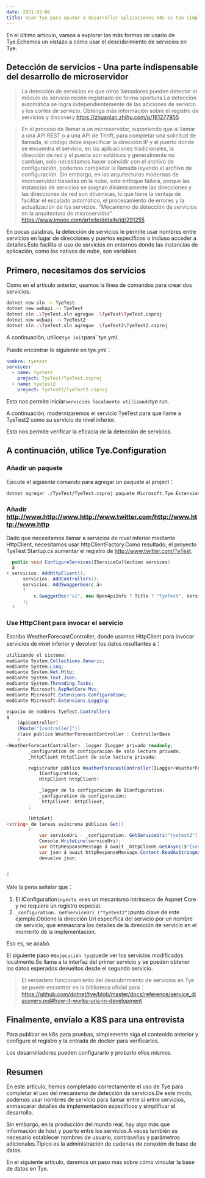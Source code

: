 ```yaml
---
date: 2021-02-06
title: Usar Tye para ayudar a desarrollar aplicaciones k8s es tan simple como eso (II)
---
```


En el último artículo, vamos a explorar las más formas de usarlo de Tye.Echemos un vistazo a cómo usar el descubrimiento de servicios en Tye.

<!-- more -->

<!-- md Header-Newbe-Claptrap.md -->

## Detección de servicios - Una parte indispensable del desarrollo de microservidor

> La detección de servicios es que otros llamadores pueden detectar el módulo de servicio recién registrado de forma oportuna.La detección automática se logra independientemente de las adiciones de servicio y los cortes de servicio. Obtenga más información sobre el registro de servicios y discovery <https://zhuanlan.zhihu.com/p/161277955>

> En el proceso de llamar a un microservidor, suponiendo que al llamar a una API REST o a una API de Thrift, para completar una solicitud de llamada, el código debe especificar la dirección IP y el puerto donde se encuentra el servicio, en las aplicaciones tradicionales, la dirección de red y el puerto son estáticos y generalmente no cambian, solo necesitamos hacer coincidir con el archivo de configuración, podemos completar la llamada leyendo el archivo de configuración. Sin embargo, en las arquitecturas modernas de microservidor basadas en la nube, este enfoque fallará, porque las instancias de servicios se asignan dinámicamente las direcciones y las direcciones de red son dinámicas, lo que tiene la ventaja de facilitar el escalado automático, el procesamiento de errores y la actualización de los servicios. "Mecanismo de detección de servicios en la arquitectura de microservidor" <https://www.imooc.com/article/details/id/291255>

En pocas palabras, la detección de servicios le permite usar nombres entre servicios en lugar de direcciones y puertos específicos o incluso acceder a detalles.Esto facilita el uso de servicios en entornos donde las instancias de aplicación, como los nativos de nube, son variables.

## Primero, necesitamos dos servicios

Como en el artículo anterior, usamos la línea de comandos para crear dos servicios.

```bash
dotnet new sln -n TyeTest
dotnet new webapi -n TyeTest
dotnet sln .\TyeTest.sln agregue .\TyeTest\TyeTest.csproj
dotnet new webapi -n TyeTest2
dotnet sln .\TyeTest.sln agregue .\TyeTest2\TyeTest2.csproj
```

A continuación, utilice`tye init`para``tye.yml.

Puede encontrar lo siguiente en tye.yml：

```yml
nombre: tyetest
services:
  - name: tyetest
    project: TyeTest/TyeTest.csproj
  - name: tyetest2
    project: TyeTest2/TyeTest2.csproj
```

Esto nos permite iniciar`servicios localmente utilizando`tye run.

A continuación, modernizaremos el servicio TyeTest para que llame a TyeTest2 como su servicio de nivel inferior.

Esto nos permite verificar la eficacia de la detección de servicios.

## A continuación, utilice Tye.Configuration

### Añadir un paquete

Ejecute el siguiente comando para agregar un paquete al project：

```bash
dotnet agregar ./TyeTest/TyeTest.csproj paquete Microsoft.Tye.Extensions.Configuration --version 0.6.0-alpha.21070.5
```

### Añadir http://www.http://www.http://www.twitter.com/http://www.http://www.http

Dado que necesitamos llamar a servicios de nivel inferior mediante HttpClient, necesitamos usar httpClientFactory.Como resultado, el proyecto TyeTest Startup.cs aumentar el registro de http://www.twitter.com/TyTest.

```csharp
  public void ConfigureServices(IServiceCollection services)
  á
+ servicios. AddHttpClient();
      servicios. AddControllers();
      servicios. AddSwaggerGen(c á>
      ?
          c.SwaggerDoc("v1", new OpenApiInfo ? Title ? "TyeTest", Version ? "v1" ? ;
      );
  ?
```

### Use HttpClient para invocar el servicio

Escriba WeatherForecastController, donde usamos HttpClient para invocar servicios de nivel inferior y devolver los datos resultantes a：

```cs
utilizando el sistema;
mediante System.Collections.Generic;
mediante System.Linq;
mediante System.Net.Http;
mediante System.Text.Json;
mediante System.Threading.Tasks;
mediante Microsoft.AspNetCore.Mvc;
mediante Microsoft.Extensions.Configuration;
mediante Microsoft.Extensions.Logging;

espacio de nombres TyeTest.Controllers
á
    [ApiController]
    [Route("[controller]")]
    clase pública WeatherForecastController : ControllerBase
    ?
<WeatherForecastController> _logger ILogger privado readonly;
        _configuration de configuración de solo lectura privada;
        _httpClient HttpClient de solo lectura privada;

        registrador público WeatherForecastController(ILogger<WeatherForecastController> , configuración de configuración de
            IConfiguration,
            HttpClient httpClient)

            _logger de la configuración de IConfiguration;
            _configuration de configuración;
            _httpClient: httpClient;
        :

        [HttpGet]
<string> de tareas asíncrona públicas Get()
        ?
            var serviceUri - _configuration. GetServiceUri("tyetest2");
            Console.WriteLine(serviceUri);
            var httpResponseMessage á await _httpClient.GetAsync($"{serviceUri}WeatherForecast");
            var json á await httpResponseMessage.Content.ReadAsStringAsync();
            devuelve json;


?
```

Vale la pena señalar que：

1. El IConfiguration`inyecta en`es un mecanismo intrínseco de Aspnet Core y no requiere un registro especial.
2. `_configuration. GetServiceUri ("tyetest2")`punto clave de este ejemplo.Obtiene la dirección Uri específica del servicio por un nombre de servicio, que enmascara los detalles de la dirección de servicio en el momento de la implementación.

Eso es, se acabó.

El siguiente paso es`ejecución tye`puede ver los servicios modificados localmente.Se llama a la interfaz del primer servicio y se pueden obtener los datos esperados devueltos desde el segundo servicio.

> El verdadero funcionamiento del descubrimiento de servicios en Tye se puede encontrar en la biblioteca oficial para： <https://github.com/dotnet/tye/blob/master/docs/reference/service_discovery.md#how-it-works-uris-in-development>

## Finalmente, envíalo a K8S para una entrevista

Para publicar en k8s para pruebas, simplemente siga el contenido anterior y configure el registro y la entrada de docker para verificarlos.

Los desarrolladores pueden configurarlo y probarlo ellos mismos.

## Resumen

En este artículo, hemos completado correctamente el uso de Tye para completar el uso del mecanismo de detección de servicios.De este modo, podemos usar nombres de servicio para llamar entre sí entre servicios, enmascarar detalles de implementación específicos y simplificar el desarrollo.

Sin embargo, en la producción del mundo real, hay algo más que información de host y puerto entre los servicios.A veces también es necesario establecer nombres de usuario, contraseñas y parámetros adicionales.Típico es la administración de cadenas de conexión de base de datos.

En el siguiente artículo, daremos un paso más sobre cómo vincular la base de datos en Tye.

<!-- md Footer-Newbe-Claptrap.md -->
